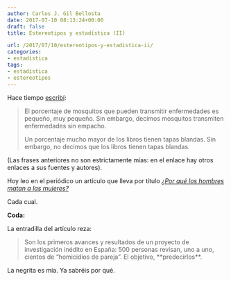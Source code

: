 ```yaml
---
author: Carlos J. Gil Bellosta
date: 2017-07-10 08:13:24+00:00
draft: false
title: Estereotipos y estadística (II)

url: /2017/07/10/estereotipos-y-estadistica-ii/
categories:
- estadística
tags:
- estadística
- estereotipos
---
```


Hace tiempo [escribí](https://www.datanalytics.com/2016/11/25/estereotipos-y-estadistica/):



<blockquote>El porcentaje de mosquitos que pueden transmitir enfermedades es pequeño, muy pequeño. Sin embargo, decimos mosquitos transmiten enfermedades sin empacho.

Un porcentaje mucho mayor de los libros tienen tapas blandas. Sin embargo, no decimos que los libros tienen tapas blandas.</blockquote>



(Las frases anteriores no son estrictamente mías: en el enlace hay otros enlaces a sus fuentes y autores).

Hoy leo en el periódico un artículo que lleva por título [_¿Por qué los hombres matan a las mujeres?_](https://politica.elpais.com/politica/2017/07/08/actualidad/1499533272_517542.html)

Cada cual.

**Coda:**

La entradilla del artículo reza:



<blockquote>Son los primeros avances y resultados de un proyecto de investigación inédito en España: 500 personas revisan, uno a uno, cientos de “homicidios de pareja”. El objetivo, **predecirlos**.</blockquote>



La negrita es mía. Ya sabréis por qué.




